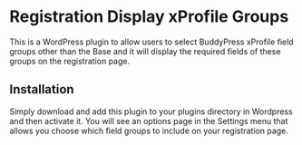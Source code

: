 # Registration Display xProfile Groups
This is a WordPress plugin to allow users to select BuddyPress xProfile field groups other than the Base and it will display the required fields of these groups on the registration page.
## Installation
Simply download and add this plugin to your plugins directory in Wordpress and then activate it.  You will see an options page in the Settings menu that allows you choose which field groups to include on your registration page.
